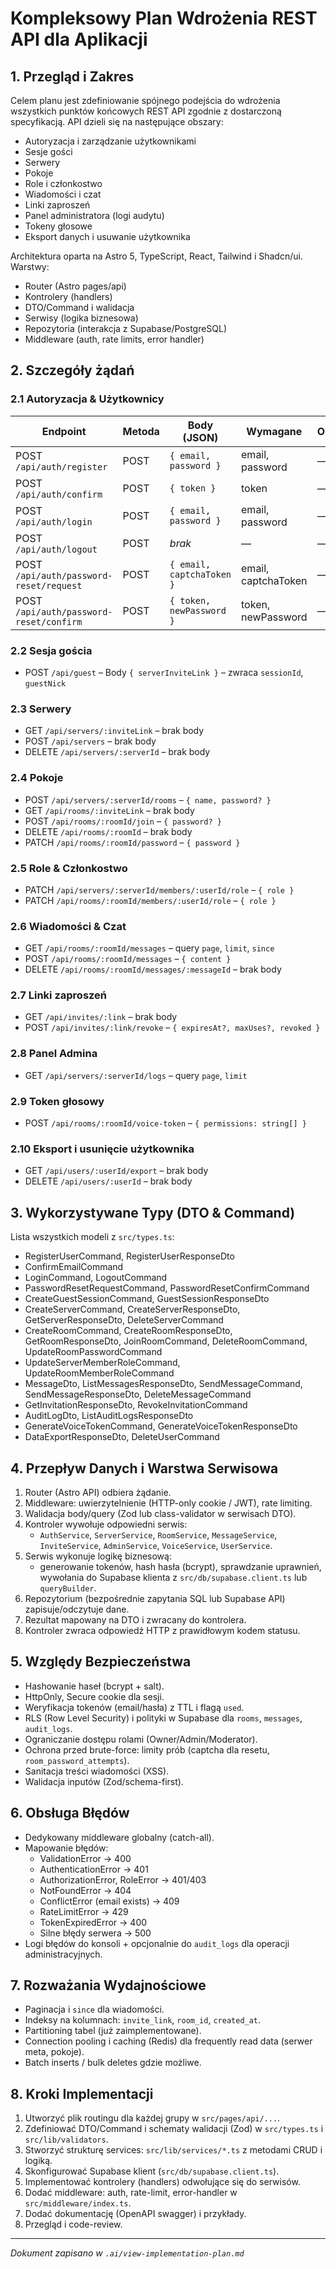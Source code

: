 # Kompleksowy Plan Wdrożenia REST API dla Aplikacji

## 1. Przegląd i Zakres
Celem planu jest zdefiniowanie spójnego podejścia do wdrożenia wszystkich punktów końcowych REST API zgodnie z dostarczoną specyfikacją. API dzieli się na następujące obszary:

- Autoryzacja i zarządzanie użytkownikami
- Sesje gości
- Serwery
- Pokoje
- Role i członkostwo
- Wiadomości i czat
- Linki zaproszeń
- Panel administratora (logi audytu)
- Tokeny głosowe
- Eksport danych i usuwanie użytkownika

Architektura oparta na Astro 5, TypeScript, React, Tailwind i Shadcn/ui. Warstwy:
- Router (Astro pages/api)
- Kontrolery (handlers)
- DTO/Command i walidacja
- Serwisy (logika biznesowa)
- Repozytoria (interakcja z Supabase/PostgreSQL)
- Middleware (auth, rate limits, error handler)

## 2. Szczegóły żądań
### 2.1 Autoryzacja & Użytkownicy
| Endpoint                              | Metoda | Body (JSON)                             | Wymagane        | Opcjonalne | 
|---------------------------------------|--------|-----------------------------------------|-----------------|------------|
| POST `/api/auth/register`             | POST   | `{ email, password }`                   | email, password | —          |
| POST `/api/auth/confirm`              | POST   | `{ token }`                             | token           | —          |
| POST `/api/auth/login`                | POST   | `{ email, password }`                   | email, password | —          |
| POST `/api/auth/logout`               | POST   | *brak*                                  | —               | —          |
| POST `/api/auth/password-reset/request` | POST | `{ email, captchaToken }`               | email, captchaToken | —       |
| POST `/api/auth/password-reset/confirm` | POST | `{ token, newPassword }`                | token, newPassword | —        |

### 2.2 Sesja gościa
- POST `/api/guest` – Body `{ serverInviteLink }` – zwraca `sessionId`, `guestNick`

### 2.3 Serwery
- GET `/api/servers/:inviteLink` – brak body
- POST `/api/servers` – brak body
- DELETE `/api/servers/:serverId` – brak body

### 2.4 Pokoje
- POST `/api/servers/:serverId/rooms` – `{ name, password? }`
- GET `/api/rooms/:inviteLink` – brak body
- POST `/api/rooms/:roomId/join` – `{ password? }`
- DELETE `/api/rooms/:roomId` – brak body
- PATCH `/api/rooms/:roomId/password` – `{ password }`

### 2.5 Role & Członkostwo
- PATCH `/api/servers/:serverId/members/:userId/role` – `{ role }`
- PATCH `/api/rooms/:roomId/members/:userId/role` – `{ role }`

### 2.6 Wiadomości & Czat
- GET `/api/rooms/:roomId/messages` – query `page`, `limit`, `since`
- POST `/api/rooms/:roomId/messages` – `{ content }`
- DELETE `/api/rooms/:roomId/messages/:messageId` – brak body

### 2.7 Linki zaproszeń
- GET `/api/invites/:link` – brak body
- POST `/api/invites/:link/revoke` – `{ expiresAt?, maxUses?, revoked }`

### 2.8 Panel Admina
- GET `/api/servers/:serverId/logs` – query `page`, `limit`

### 2.9 Token głosowy
- POST `/api/rooms/:roomId/voice-token` – `{ permissions: string[] }`

### 2.10 Eksport i usunięcie użytkownika
- GET `/api/users/:userId/export` – brak body
- DELETE `/api/users/:userId` – brak body

## 3. Wykorzystywane Typy (DTO & Command)
Lista wszystkich modeli z `src/types.ts`:
- RegisterUserCommand, RegisterUserResponseDto
- ConfirmEmailCommand
- LoginCommand, LogoutCommand
- PasswordResetRequestCommand, PasswordResetConfirmCommand
- CreateGuestSessionCommand, GuestSessionResponseDto
- CreateServerCommand, CreateServerResponseDto, GetServerResponseDto, DeleteServerCommand
- CreateRoomCommand, CreateRoomResponseDto, GetRoomResponseDto, JoinRoomCommand, DeleteRoomCommand, UpdateRoomPasswordCommand
- UpdateServerMemberRoleCommand, UpdateRoomMemberRoleCommand
- MessageDto, ListMessagesResponseDto, SendMessageCommand, SendMessageResponseDto, DeleteMessageCommand
- GetInvitationResponseDto, RevokeInvitationCommand
- AuditLogDto, ListAuditLogsResponseDto
- GenerateVoiceTokenCommand, GenerateVoiceTokenResponseDto
- DataExportResponseDto, DeleteUserCommand

## 4. Przepływ Danych i Warstwa Serwisowa
1. Router (Astro API) odbiera żądanie.
2. Middleware: uwierzytelnienie (HTTP-only cookie / JWT), rate limiting.
3. Walidacja body/query (Zod lub class-validator w serwisach DTO).
4. Kontroler wywołuje odpowiedni serwis:
   - `AuthService`, `ServerService`, `RoomService`, `MessageService`, `InviteService`, `AdminService`, `VoiceService`, `UserService`.
5. Serwis wykonuje logikę biznesową:
   - generowanie tokenów, hash hasła (bcrypt), sprawdzanie uprawnień, wywołania do Supabase klienta z `src/db/supabase.client.ts` lub `queryBuilder`.
6. Repozytorium (bezpośrednie zapytania SQL lub Supabase API) zapisuje/odczytuje dane.
7. Rezultat mapowany na DTO i zwracany do kontrolera.
8. Kontroler zwraca odpowiedź HTTP z prawidłowym kodem statusu.

## 5. Względy Bezpieczeństwa
- Hashowanie haseł (bcrypt + salt).
- HttpOnly, Secure cookie dla sesji.
- Weryfikacja tokenów (email/hasła) z TTL i flagą `used`.
- RLS (Row Level Security) i polityki w Supabase dla `rooms`, `messages`, `audit_logs`.
- Ograniczanie dostępu rolami (Owner/Admin/Moderator).
- Ochrona przed brute-force: limity prób (captcha dla resetu, `room_password_attempts`).
- Sanitacja treści wiadomości (XSS).
- Walidacja inputów (Zod/schema-first).

## 6. Obsługa Błędów
- Dedykowany middleware globalny (catch-all).
- Mapowanie błędów:
  - ValidationError → 400
  - AuthenticationError → 401
  - AuthorizationError, RoleError → 401/403
  - NotFoundError → 404
  - ConflictError (email exists) → 409
  - RateLimitError → 429
  - TokenExpiredError → 400
  - Silne błędy serwera → 500
- Logi błędów do konsoli + opcjonalnie do `audit_logs` dla operacji administracyjnych.

## 7. Rozważania Wydajnościowe
- Paginacja i `since` dla wiadomości.
- Indeksy na kolumnach: `invite_link`, `room_id`, `created_at`.
- Partitioning tabel (już zaimplementowane).
- Connection pooling i caching (Redis) dla frequently read data (serwer meta, pokoje).
- Batch inserts / bulk deletes gdzie możliwe.

## 8. Kroki Implementacji
1. Utworzyć plik routingu dla każdej grupy w `src/pages/api/...`.
2. Zdefiniować DTO/Command i schematy walidacji (Zod) w `src/types.ts` i `src/lib/validators`.
3. Stworzyć strukturę services: `src/lib/services/*.ts` z metodami CRUD i logiką.
4. Skonfigurować Supabase klient (`src/db/supabase.client.ts`).
5. Implementować kontrolery (handlers) odwołujące się do serwisów.
6. Dodać middleware: auth, rate-limit, error-handler w `src/middleware/index.ts`.
7. Dodać dokumentację (OpenAPI swagger) i przykłady.
8. Przegląd i code-review.


---
*Dokument zapisano w `.ai/view-implementation-plan.md`*
